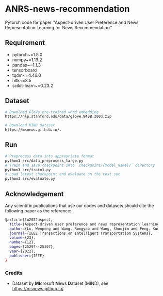 # ANRS-news-recommendation
Pytorch code for paper ''Aspect-driven User Preference and News Representation Learning for News Recommendation''


## Requirement
- pytorch~=1.5.0
- numpy~=1.19.2
- pandas~=1.1.3
- tensorboard
- tqdm~=4.46.0
- nltk~=3.5
- scikit-learn~=0.23.2

## Dataset
```bash
# Download GloVe pre-trained word embedding
https://nlp.stanford.edu/data/glove.840B.300d.zip

# Download MIND dataset
https://msnews.github.io/.
```
## Run
```bash
# Preprocess data into appropriate format
python3 src/data_preprocess_large.py
# Train and save checkpoint into `checkpoint/{model_name}/` directory
python3 src/train1.py
# Load latest checkpoint and evaluate on the test set
python3 src/evaluate.py
```

## Acknowledgement
Any scientific publications that use our codes and datasets should cite the following paper as the reference:
```bash
@article{lu2022aspect,
  title={Aspect-driven user preference and news representation learning for news recommendation},
  author={Lu, Wenpeng and Wang, Rongyao and Wang, Shoujin and Peng, Xueping and Wu, Hao and Zhang, Qian},
  journal={IEEE Transactions on Intelligent Transportation Systems},
  volume={23},
  number={12},
  pages={25297--25307},
  year={2022},
  publisher={IEEE}
}
```

### Credits

- Dataset by **MI**crosoft **N**ews **D**ataset (MIND), see <https://msnews.github.io/>.
